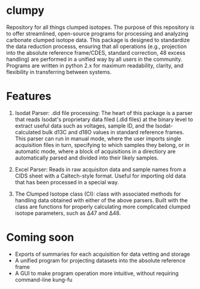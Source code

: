 # clumpy
Repository for all things clumped isotopes.
The purpose of this repository is to offer streamlined, open-source programs for processing and analyzing carbonate clumped isotope data.
This package is designed to standardize the data reduction processs, ensuring that all operations 
(e.g., projection into the absolute reference frame/CDES, standard correction, 48 excess handling) are performed in a unified way by all users in the community.
Programs are written in python 2.x for maximum readability, clarity, and flexibility in transferring between systems.

# Features
1. Isodat Parser: .did file processing: The heart of this package is a parser that reads Isodat's proprietary data filed (.did files) at the 
binary level to extract useful data such as voltages, sample ID, and the Isodat-calculated bulk d13C and d18O values in standard reference frames.
This parser can run in manual mode, where the user imports single acquisition files in turn, specifying to which samples they belong,
or in automatic mode, where a block of acquisitions in a directiory are automatically parsed and divided into their likely samples.

2. Excel Parser: Reads in raw acquisiton data and sample names from a CIDS sheet with a Caltech-style format.
Useful for importing old data that has been processed in a special way.

2. The Clumped Isotope class (CI): class with associated methods for handling data obtained with either of the above parsers. Built with the class are functions 
for properly calculating more complicated clumped isotope parameters, such as ∆47 and ∆48. 

# Coming soon
* Exports of summaries for each acquisition for data vetting and storage
* A unified program for projecting datasets into the absolute reference frame
* A GUI to make program operation more intuitive, without requiring command-line kung-fu



